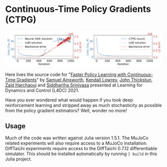 # Continuous-Time Policy Gradients (CTPG)

![CTPG vs Neural ODEs](illustration.png)

Here lives the source code for "[Faster Policy Learning with Continuous-Time Gradients](https://arxiv.org/abs/2012.06684)" by [Samuel Ainsworth](http://samlikes.pizza), [Kendall Lowrey](https://klowrey.github.io/), [John Thickstun](https://homes.cs.washington.edu/~thickstn/), [Zaid Harchaoui](http://faculty.washington.edu/zaid/) and [Siddhartha Srinivasa](https://goodrobot.ai) presented at Learning for Dynamics and Control (L4DC) 2021.

Have you ever wondered what would happen if you took deep reinforcement learning and stripped away as much stochasticity as possible from the policy gradient estimators? Well, wonder no more!

## Usage

Much of the code was written against Julia version 1.5.1. The MuJoCo related experiments will also require access to a MuJoCo installation. DiffTaichi experiments require access to the DiffTaichi 0.7.12 differentiable simulator. This should be installed automatically by running `] build` in this Julia project.
